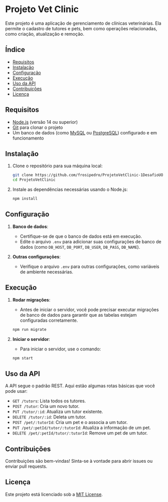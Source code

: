 # Projeto Vet Clinic

Este projeto é uma aplicação de gerenciamento de clínicas veterinárias. Ela permite o cadastro de tutores e pets, bem como operações relacionadas, como criação, atualização e remoção.

## Índice

- [Requisitos](#requisitos)
- [Instalação](#instalação)
- [Configuração](#configuração)
- [Execução](#execução)
- [Uso da API](#uso-da-api)
- [Contribuições](#contribuições)
- [Licença](#licença)

## Requisitos

- [Node.js](https://nodejs.org/) (versão 14 ou superior)
- [Git](https://git-scm.com/) para clonar o projeto
- Um banco de dados (como [MySQL](https://www.mysql.com/) ou [PostgreSQL](https://www.postgresql.org/)) configurado e em funcionamento

## Instalação

1. Clone o repositório para sua máquina local:
    ```bash
    git clone https://github.com/frosipedro/ProjetoVetClinic-1DesafioUOL
    cd ProjetoVetClinic
    ```

2. Instale as dependências necessárias usando o Node.js:
    ```bash
    npm install
    ```

## Configuração

1. **Banco de dados**:
    - Certifique-se de que o banco de dados está em execução.
    - Edite o arquivo `.env` para adicionar suas configurações de banco de dados (como `DB_HOST`, `DB_PORT`, `DB_USER`, `DB_PASS`, `DB_NAME`).

2. **Outras configurações**:
    - Verifique o arquivo `.env` para outras configurações, como variáveis de ambiente necessárias.

## Execução

1. **Rodar migrações**:
    - Antes de iniciar o servidor, você pode precisar executar migrações de banco de dados para garantir que as tabelas estejam configuradas corretamente.
    ```bash
    npm run migrate
    ```

2. **Iniciar o servidor**:
    - Para iniciar o servidor, use o comando:
    ```bash
    npm start
    ```

## Uso da API

A API segue o padrão REST. Aqui estão algumas rotas básicas que você pode usar:

- `GET /tutors`: Lista todos os tutores.
- `POST /tutor`: Cria um novo tutor.
- `PUT /tutor/:id`: Atualiza um tutor existente.
- `DELETE /tutor/:id`: Deleta um tutor.
- `POST /pet/:tutorId`: Cria um pet e o associa a um tutor.
- `PUT /pet/:petId/tutor/:tutorId`: Atualiza a informação de um pet.
- `DELETE /pet/:petId/tutor/:tutorId`: Remove um pet de um tutor.

## Contribuições

Contribuições são bem-vindas! Sinta-se à vontade para abrir issues ou enviar pull requests.

## Licença

Este projeto está licenciado sob a [MIT License](LICENSE).

